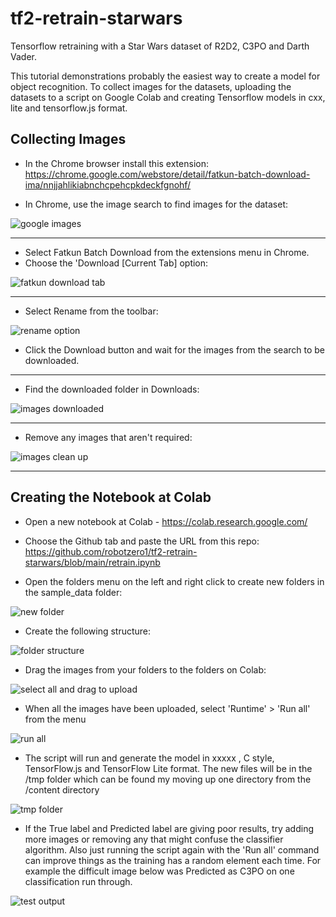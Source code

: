 # tf2-retrain-starwars
Tensorflow retraining with a Star Wars dataset of R2D2, C3PO and Darth Vader. 

This tutorial demonstrations probably the easiest way to create a model for object recognition. To collect images for the datasets, uploading the datasets to a script on Google Colab and creating Tensorflow models in cxx, lite and tensorflow.js format.

## Collecting Images
 - In the Chrome browser install this extension: https://chrome.google.com/webstore/detail/fatkun-batch-download-ima/nnjjahlikiabnchcpehcpkdeckfgnohf/

 - In Chrome, use the image search to find images for the dataset: 
 
![google images](https://user-images.githubusercontent.com/60509953/106366365-ab1da880-633b-11eb-80b3-c1e6bfb7ec23.jpg)  

---

 - Select Fatkun Batch Download from the extensions menu in Chrome.  
 - Choose the 'Download [Current Tab] option:  
 
![fatkun download tab](https://user-images.githubusercontent.com/60509953/106366363-aa851200-633b-11eb-891e-d040443c47ff.jpg)  

---

  - Select Rename from the toolbar:  
  
![rename option](https://user-images.githubusercontent.com/60509953/106366369-ac4ed580-633b-11eb-8faf-a8f4facda8f3.jpg) 

 - Click the Download button and wait for the images from the search to be downloaded.  

---

 - Find the downloaded folder in Downloads:  
 
![images downloaded](https://user-images.githubusercontent.com/60509953/106366367-abb63f00-633b-11eb-9873-46cdb83b7160.jpg)  

---

 - Remove any images that aren't required:  
 
![images clean up](https://user-images.githubusercontent.com/60509953/106366366-ab1da880-633b-11eb-91e4-e073e351f503.jpg)  


---

## Creating the Notebook at Colab
 - Open a new notebook at Colab - https://colab.research.google.com/  
 - Choose the Github tab and paste the URL from this repo: https://github.com/robotzero1/tf2-retrain-starwars/blob/main/retrain.ipynb  

 - Open the folders menu on the left and right click to create new folders in the sample_data folder:  

![new folder](https://user-images.githubusercontent.com/60509953/106366368-abb63f00-633b-11eb-885f-e0266ccc226d.jpg) 

 - Create the following structure:  
 
![folder structure](https://user-images.githubusercontent.com/60509953/106366364-aa851200-633b-11eb-8b24-978ddcf7ce86.jpg)  

 - Drag the images from your folders to the folders on Colab:  

![select all and drag to upload](https://user-images.githubusercontent.com/60509953/106366360-a953e500-633b-11eb-8c12-c3021616fbeb.jpg)   

 - When all the images have been uploaded, select 'Runtime' > 'Run all' from the menu

![run all](https://user-images.githubusercontent.com/60509953/106366370-ac4ed580-633b-11eb-8df9-e89eeaeac820.jpg)  

 - The script will run and generate the model in xxxxx , C style, TensorFlow.js and TensorFlow Lite format. The new files will be in the /tmp folder which can be found my moving up one directory from the /content directory  

![tmp folder](https://user-images.githubusercontent.com/60509953/106389100-f4c0ce80-63e1-11eb-81cb-fb08f0316c55.jpg)  

 - If the True label and Predicted label are giving poor results, try adding more images or removing any that might confuse the classifier algorithm. Also just running the script again with the 'Run all' command can improve things as the training has a random element each time. For example the difficult image below was Predicted as C3PO on one classification run through.  

![test output](https://user-images.githubusercontent.com/60509953/106389102-f5f1fb80-63e1-11eb-9914-78efd57cce50.jpg)


